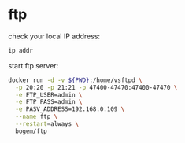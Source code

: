 # ftp

check your local IP address:
```bash
ip addr
```

start ftp server:
```bash
docker run -d -v ${PWD}:/home/vsftpd \
  -p 20:20 -p 21:21 -p 47400-47470:47400-47470 \
  -e FTP_USER=admin \
  -e FTP_PASS=admin \
  -e PASV_ADDRESS=192.168.0.109 \
  --name ftp \
  --restart=always \
  bogem/ftp
```
